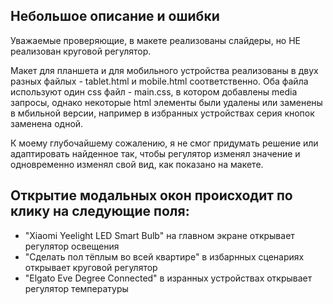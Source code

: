## Небольшое описание и ошибки

Уважаемые проверяющие, в макете реализованы слайдеры, но НЕ реализован круговой регулятор.

Макет для планшета и для мобильного устройства реализованы в двух разных файлых - tablet.html и mobile.html соответственно.
Оба файла используют один css файл - main.css, в котором добавлены media запросы, однако некоторые html элементы были удалены или заменены в мбильной версии, например в избранных устройствах серия кнопок заменена одной.

К моему глубочайшему сожалению, я не смог придумать решение или адаптировать найденное так, чтобы регулятор изменял значение и одновременно изменял свой вид, как показано на макете.

## Открытие модальных окон происходит по клику на следующие поля:

* "Xiaomi Yeelight LED Smart Bulb" на главном экране открывает регулятор освещения
* "Сделать пол тёплым во всей квартире" в избарнных сценариях открывает круговой регулятор
* "Elgato Eve Degree Connected" в изранных устройствах открывает регулятор температуры


